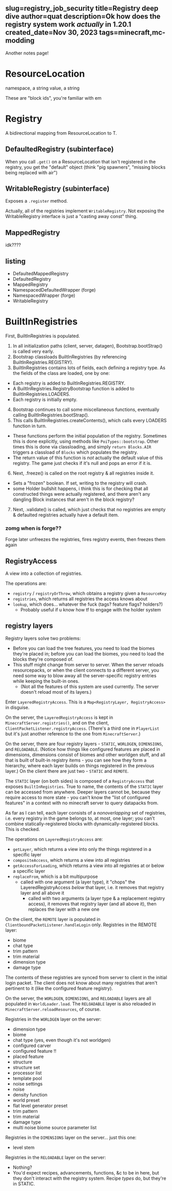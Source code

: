 slug=registry_job_security
title=Registry deep dive
author=quat
description=Ok how does the registry system work *actually* in 1.20.1
created_date=Nov 30, 2023
tags=minecraft,mc-modding
---

Another notes page!

# ResourceLocation

namespace, a string
value, a string

These are "block ids", you're familiar with em

# Registry<T>

A bidirectional mapping from ResourceLocation to T.

## DefaultedRegistry (subinterface)

When you call `.get()` on a ResourceLocation that isn't registered in the registry, you get the "default" object (think "pig spawners", "missing blocks being replaced with air")

## WritableRegistry (subinterface)

Exposes a `.register` method.

Actually, all of the registries implement `WritableRegistry`. Not exposing the WritableRegistry interface is just a "casting away const" thing.

## MappedRegistry

idk????

## listing

- DefaultedMappedRegistry
- DefaultedRegistry
- MappedRegistry
- NamespacedDefaultedWrapper (forge)
- NamespacedWrapper (forge)
- WritableRegistry

# BuiltInRegistries

First, BuiltInRegistries is populated.

1. In all initialization paths (client, server, datagen), Bootstrap.bootStrap() is called very early.
2. Bootstrap classloads BuiltInRegistries (by referencing BuiltInRegistries.REGISTRY).
3. BuiltInRegistries contains lots of fields, each defining a registry type. As the fields of the class are loaded, one by one:
  * Each registry is added to BuiltInRegistries.REGISTRY.
  * A BuiltInRegistries.RegistryBootstrap function is added to BuiltInRegistries.LOADERS.
  * Each registry is initially empty.
4. Bootstrap continues to call some miscellaneous functions, eventually calling BuiltInRegistries.bootStrap().
5. This calls BuiltInRegistries.createContents(), which calls every LOADERS function in turn.
  * These functions perform the initial population of the registry. Sometimes this is done explicitly, using methods like `PoiTypes::bootstrap`. Other times this is done via classloading, and simply `return Blocks.AIR` triggers a classload of `Blocks` which populates the registry.
  * The return value of this function is *not* actually the default value of this registry. The game just checks if it's null and pops an error if it is.
6. Next, .freeze() is called on the root registry & all registries inside it.
  * Sets a "frozen" boolean. If set, writing to the registry will crash.
  * some Holder bullshit happens, i think this is for checking that all constructed things were actually registered, and there aren't any dangling Block instances that aren't in the block registry?
7. Next, .validate() is called, which just checks that no registries are empty & defaulted registries actually have a default item.

### zomg when is forge??

Forge later unfreezes the registries, fires registry events, then freezes them again

## RegistryAccess

A view into a collection of registries.

The operations are:

* `registry` / `registryOrThrow`, which obtains a registry given a `ResourceKey`
* `registries`, which returns all registries the access knows about
* `lookup`, which does... whatever the fuck (tags? feature flags? holders?)
  * Probably useful if u know how tf to engage with the holder system

## registry layers

Registry layers solve two problems:

* Before you can load the tree features, you need to load the biomes they're placed in; before you can load the biomes, you need to load the blocks they're composed of.
* This stuff might change from server to server. When the server reloads resourcepacks, or when the client connects to a different server, you need some way to blow away all the server-specific registry entries while keeping the built-in ones.
  * (Not all the features of this system are used currently. The server doesn't reload most of its layers.)

Enter `LayeredRegistryAccess`. This is a `Map<RegistryLayer, RegistryAccess>` in disguise.

On the server, the `LayeredRegistryAccess` is kept in `MinecraftServer.registries()`, and on the client, `ClientPacketListener.registryAccess`. (There's a third one in `PlayerList` but it's just another reference to the one from `MinecraftServer`.)

On the server, there are four registry layers - `STATIC`, `WORLDGEN`, `DIMENSIONS`, and `RELOADABLE`. (Notice how things like configured features are placed in dimensions, dimensions consist of biomes and other worldgen stuff, and all that is built of built-in registry items - you can see how they form a hierarchy, where each layer builds on things registered in the previous layer.) On the client there are just two - `STATIC` and `REMOTE`.

The `STATIC` layer (on both sides) is composed of a `RegistryAccess` that exposes `BuiltInRegistries`. True to name, the contents of the `STATIC` layer can be accessed from anywhere. Deeper layers cannot be, because they require access to more state - you can't know the "list of configured features" in a context with no minecraft server to query datapacks from.

As far as I can tell, each layer consists of a *nonoverlapping* set of registries, i.e. every registry in the game belongs to, at most, one layer; you can't combine statically-registered blocks with dynamically-registered blocks. This is checked.

The operations on `LayeredRegistryAccess` are:

* `getLayer`, which returns a view into only the things registered in a specific layer
* `compositeAccess`, which returns a view into all registries
* `getAccessForLoading`, which returns a view into all registries at or below a specific layer
* `replaceFrom`, which is a bit multipurpose
  * called with one argument (a layer type), it "chops" the LayeredRegistryAccess *below* that layer, i.e. it removes that registry layer and all above it
	* called with two arguments (a layer type & a replacement registry access), it removes that registry layer (and all above it), then replaces the layer with a new one

On the client, the `REMOTE` layer is populated in `ClientboundPacketListener.handleLogin` only. Registries in the REMOTE layer:

* biome
* chat type
* trim pattern
* trim material
* dimension type
* damage type

The contents of these registries are synced from server to client in the initial login packet. The client does not know about many registries that aren't pertinent to it (like the configured feature registry).

On the server, the `WORLDGEN`, `DIMENSIONS`, and `RELOADABLE` layers are all populated in `WorldLoader.load`. The `RELOADABLE` layer is also reloaded in `MinecraftServer.reloadResources`, of course.

Registries in the `WORLDGEN` layer on the server:

* dimension type
* biome
* chat type (yes, even though it's not worldgen)
* configured carver
* configured feature :bangbang:
* placed feature
* structure
* structure set
* processor list
* template pool
* noise settings
* noise
* density function
* world preset
* flat level generator preset
* trim pattern
* trim material
* damage type
* multi noise biome source parameter list

Registries in the `DIMENSIONS` layer on the server... just this one:

* level stem

Registries in the `RELOADABLE` layer on the server:

* Nothing?
* You'd expect recipes, advancements, functions, &c to be in here, but they don't interact with the registry system. Recipe *types* do, but they're in STATIC.